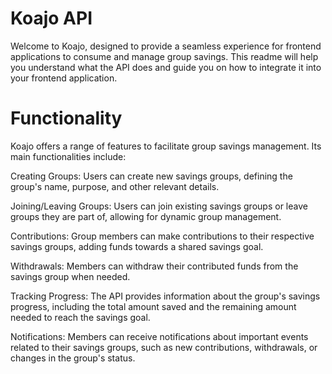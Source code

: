 # Koajo API

Welcome to  Koajo, designed to provide a seamless experience for frontend applications to consume and manage group savings. This readme will help you understand what the API does and guide you on how to integrate it into your frontend application.

# Functionality
Koajo offers a range of features to facilitate group savings management. Its main functionalities include:

Creating Groups: Users can create new savings groups, defining the group's name, purpose, and other relevant details.

Joining/Leaving Groups: Users can join existing savings groups or leave groups they are part of, allowing for dynamic group management.

Contributions: Group members can make contributions to their respective savings groups, adding funds towards a shared savings goal.

Withdrawals: Members can withdraw their contributed funds from the savings group when needed.

Tracking Progress: The API provides information about the group's savings progress, including the total amount saved and the remaining amount needed to reach the savings goal.

Notifications: Members can receive notifications about important events related to their savings groups, such as new contributions, withdrawals, or changes in the group's status.
